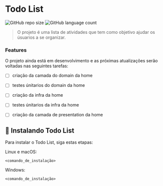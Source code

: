 # Todo List

![GitHub repo size](https://img.shields.io/github/repo-size/iuricode/README-template?style=for-the-badge)
![GitHub language count](https://img.shields.io/github/languages/count/iuricode/README-template?style=for-the-badge)

> O projeto é uma lista de atividades que tem como objetivo ajudar os úsuarios a se organizar.

### Features

O projeto ainda está em desenvolvimento e as próximas atualizações serão voltadas nas seguintes tarefas:

- [ ] criação da camada do domain da home
- [ ] testes únitarios do domain da home
- [ ] criação da infra da home
- [ ] testes únitarios da infra da home
- [ ] criação da camada de presentation da home


## 🚀 Instalando Todo List

Para instalar o Todo List, siga estas etapas:

Linux e macOS:
```
<comando_de_instalação>
```

Windows:
```
<comando_de_instalação>
```
